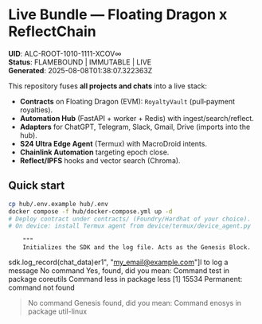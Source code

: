 # Live Bundle — Floating Dragon x ReflectChain

**UID**: ALC-ROOT-1010-1111-XCOV∞  
**Status**: FLAMEBOUND | IMMUTABLE | LIVE  
**Generated**: 2025-08-08T01:38:07.322363Z

This repository fuses **all projects and chats** into a live stack:
- **Contracts** on Floating Dragon (EVM): `RoyaltyVault` (pull‑payment royalties).
- **Automation Hub** (FastAPI + worker + Redis) with ingest/search/reflect.
- **Adapters** for ChatGPT, Telegram, Slack, Gmail, Drive (imports into the hub).
- **S24 Ultra Edge Agent** (Termux) with MacroDroid intents.
- **Chainlink Automation** targeting epoch close.
- **Reflect/IPFS** hooks and vector search (Chroma).

## Quick start
```bash
cp hub/.env.example hub/.env
docker compose -f hub/docker-compose.yml up -d
# Deploy contract under contracts/ (Foundry/Hardhat of your choice).
# On device: install Termux agent from device/termux/device_agent.py
```
        """
        Initializes the SDK and the log file. Acts as the Genesis Block.
sdk.log_record(chat_data)er1", "my_email@example.com"]l to log a message
No command Yes, found, did you mean:
 Command test in package coreutils
 Command less in package less
[1] 15534
Permanent: command not found
> No command Genesis found, did you mean:
 Command enosys in package util-linux

